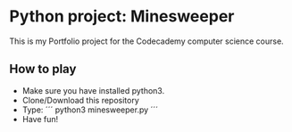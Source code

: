 # Python project: Minesweeper

This is my Portfolio project for the Codecademy computer science course.

## How to play

- Make sure you have installed python3.
- Clone/Download this repository
- Type:
´´´
python3 minesweeper.py
´´´
- Have fun!
